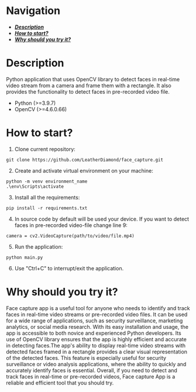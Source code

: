 # Navigation

* ***[Description](#description)***
* ***[How to start?](#how-to-start)***
* ***[Why should you try it?](#why-should-you-try-it)***



# Description

Python application that uses OpenCV library to detect faces in real-time video stream from a camera and frame them with a rectangle. It also provides the functionality to detect faces in pre-recorded video file.

- Python (>=3.9.7)
- OpenCV (>=4.6.0.66)

# How to start?

1. Clone current repository:
```
git clone https://github.com/LeatherDiamond/face_capture.git
```

2. Create and activate virtual environment on your machine:
```
python -m venv environment_name
.\env\Scripts\activate
```

3. Install all the requirements:
```
pip install -r requirements.txt
```

4. In source code by default will be used your device. If you want to detect faces in pre-recorded video-file change line 9:
```
camera = cv2.VideoCapture(path/to/video/file.mp4)
```

5. Run the application:
```
python main.py
```

6. Use "Ctrl+C" to interrupt/exit the application.


# Why should you try it?

Face capture app is a useful tool for anyone who needs to identify and track faces in real-time video streams or pre-recorded video files. It can be used for a wide range of applications, such as security surveillance, marketing analytics, or social media research. With its easy installation and usage, the app is accessible to both novice and experienced Python developers. Its use of OpenCV library ensures that the app is highly efficient and accurate in detecting faces.The app's ability to display real-time video streams with detected faces framed in a rectangle provides a clear visual representation of the detected faces. This feature is especially useful for security surveillance or video analysis applications, where the ability to quickly and accurately identify faces is essential. Overall, if you need to detect and track faces in real-time or pre-recorded videos, Face capture App is a reliable and efficient tool that you should try.

